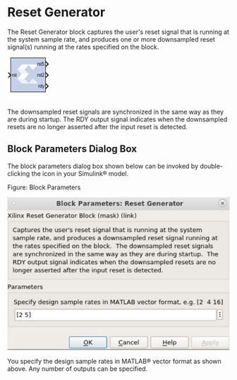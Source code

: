 # Reset Generator

The Reset Generator block captures the user's reset signal that is
running at the system sample rate, and produces one or more downsampled
reset signal(s) running at the rates specified on the block.

![](./Images/block.png)

The downsampled reset signals are synchronized in the same way as they
are during startup. The RDY output signal indicates when the downsampled
resets are no longer asserted after the input reset is detected.

## Block Parameters Dialog Box

The block parameters dialog box shown below can be invoked by
double-clicking the icon in your Simulink® model.

Figure: Block Parameters

  
![](./Images/hlx1649233212209.png)  

You specify the design sample rates in MATLAB® vector format as shown
above. Any number of outputs can be specified.
